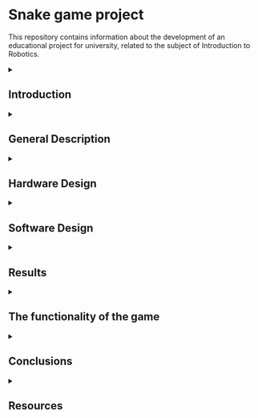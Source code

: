 # Snake game project
This repository contains information about the development of an educational project for university, related to the subject of Introduction to Robotics.

<details>
  <summary> <h2>  Introduction </h2> </summary>
  
##
  
 
Through this project, I want to create a version of the famous Snake game, well-known, played, and loved by many generations, using basic ardunino uno kit and materials. 

The idea for this project came from the desire to develop my own version of the first game I ever played many years ago on a Nokia phone. Of course, this game will be created using the components and knowledge I currently have. It may not be perfect, but I find it interesting and useful, and I am sure it will evoke nostalgia and fond memories for quite a few people.
  
##
</details>


<details>
  <summary> <h2> General Description </h2> </summary>

  ##
  
This Snake Game on Arduino is a project that uses an 8x8 LED matrix to display the snake, an LCD screen to show game information like the score, and a joystick for controlling the snake's movement. The game also includes sound effects via a buzzer, and a menu system to navigate through different game options.


##
</details>


<details>
  <summary> <h2> Hardware Design </h2> </summary>

  ##
  
   ### 1. List of components: 
   
  
##
 
 -   Arduino Uno (the central microcontroller that controls the entire game)
 -   8x8 LED Matrix (displays the game grid for Snake. The LEDs represent the snake's body and the food.)
 -   Joystick (controls the snake's movement)
 -   Buzzer (for sound effects based on game actions)
 -   Potentiometer (LCD)
 -   LCD (Displays game-related information such as the score, game status, or instructions.)
 -   Jumper Cables
 -   Mini breadboard
 -   Breadboard   
 
                                                                         

##

 ### 2. Electrical schematic (Wokwi) :

 ![wowki](https://github.com/user-attachments/assets/c17f4c64-6075-4b8e-bb8e-cde8e42450f6)


 


 ##

 ##

 ### 3. Block diagram:
 ![schema_bloc](https://github.com/user-attachments/assets/0897c971-217f-4feb-9daf-7f930bafa78c)

 


 ##

 ##

 ### 4. Bill of Materials:


| *No.* | *Component*                 | *Quantity*    | *Description*                         |*Link/Datasheet* 
|-------|-----------------------------|---------------|---------------------------------------|----------------------------------------------------------------------------------|
| *1*   | Arduino Uno                 | 1             | Central microcontroller               | [Ardino Kit](#)                                                                         |
| *2*   | 8x8 LED Matrix (MAX7219)    | 1             | Controlled via MAX7219 (SPI protocol) | [MAX7219 Datasheet](https://www.analog.com/media/en/technical-documentation/data-sheets/MAX7219-MAX7221.pdf) |
| *3*   | Joystick                    | 1             | For snake movement control            | [Arduino Kit](#)                                                                         |
| *4*   | Buzzer                      | 1             | For sound effects                     | [Arduino Kit](#)                                                                         |
| *5*   | Potentiometer (LCD)         | 1             | Adjusts LCD screen contrast           | [Arduino Kit](#)                                                                         |
| *6*   | LCD 16x2 (NO I2C)           | 1             | Meniu display                         | [Arduino Kit](#)                                                                         |
| *7*   | Jumper Cables               | more than 20  | Electrical connections                | [Arduino Kit](#)                                                                         |
| *8*   | Breadboard                  | 1             | For prototyping                       | [Arduino Kit](#)                                                                         |
| *9*   | Mini breadboard             | 1             |Prototyping for small components       | [Arduino Kit](#)                                                                         |


##

##

### 5. Pin Connections Table

| *Component*                 | *Arduino Uno Pin*          | *Component Pin*         | *Description*                    |
|-------------------------------|-----------------------------|---------------------------|------------------------------------|
| *8x8 LED Matrix (MAX7219)*  | *D11*                     | *DIN*                   | Data Input (SPI communication)     |
|                               | *D13*                     | *CLK*                   | Clock Signal (SPI)                 |
|                               | *D12*                     | *CS*                    | Chip Select (SPI enable)           |
| *Joystick*                  | *A1*                      | *VRx*                   | Horizontal movement input          |
|                               | *A0*                      | *VRy*                   | Vertical movement input            |
|                               | *D4*                      | *SW*                    | Button press detection             |
| *Buzzer*                    | *D3*                      | *(+)*                   | PWM signal for sound generation    |
| *Potentiometer (Contrast)*  | *-*                       | *VO (LCD)*              | Adjusts LCD screen contrast        |
| *LCD 16x2 (without I2C)*    | *D5*                      | *RS*                    | Register Select                    |
|                               | *D6*                      | *EN*                    | Enable Pin                         |
|                               | *D7*                      | *D4*                    | Data Pin 4                         |
|                               | *D8*                      | *D5*                    | Data Pin 5                         |
|                               | *D9*                      | *D6*                    | Data Pin 6                         |
|                               | *D10*                      | *D7*                    | Data Pin 7                         |
| *Breadboard and Jumper Wires| **-*                       | *-*                     | Electrical connections             |

##

##

### 6. Physical circuit

![photo1](https://github.com/user-attachments/assets/21958f99-fcc6-423c-8963-dca23168e600)

![photo2](https://github.com/user-attachments/assets/96250cb1-8123-4d5a-a576-413d7310a64a)



##
</details>

<details>
  <summary> <h2> Software Design </h2> </summary>

  ##
  ### Development enviroment:
  
  I will use the PlatformIO IDE extension.
  ##
  ##
 ### The libraries used in the code :
  - LedControl.h
    
This library is used to control the 8x8 LED matrix connected through the MAX7219 driver.

Why did I use this library?

1.It simplifies managing LED matrices.

2.It provides functions like setLed() and setRow() to easily turn LEDs on or off.

3.It allows us to adjust brightness with setIntensity() and clear the display with clearDisplay().

 - LiquidCrystal.h

This library is used to control an LCD display.

Why did I use this library?

To display game information such as score and menu on an LCD.

 - Arduino.h
   
The core library that provides essential functions for the project.

##
##
### The laboratories used:
 - Lab 2: Interrupts. Timers
   
The game uses default timers to control the snake's movement update and to introduce precise delays.
The delay() functions and joystick reading (analogRead()) are synchronized with the game's execution times.

 -  Lab 3: PWM (Pulse Width Modulation)

The buzzer uses PWM to generate sounds at the beginning of the game, when eating food, and at the end of the game.
The tone() function uses PWM to control the frequency and duration of the sounds.

 -   Lab 4: ADC (Analog-to-Digital Converter)
    
 ADC is used to read the joystick's position.

 -    Lab 5: SPI (Serial Peripheral Interface)
    
 SPI is used to control the LED matrix.
##


</details>

<details>
  <summary> <h2> Results </h2> </summary>

  ##
   https://youtube.com/shorts/yoB0ctfPKP4?si=JwMzrzmz2Dtp2j4v
  
##
</details>

<details>
  <summary><h2> The functionality of the game </h2> </summary>
   1. Game Menu:
  
The game starts with a menu system displayed on the LCD screen.
The menu has 3 options:
- Start Game – Begin the Snake game.
- Leaderboard – View the top 5 player scores.
- Settings – Adjust game settings (e.g., sound ON/OFF).
- Joystick is used to navigate through the menu, and the button selects an option.
  
 2. Snake Movement:
  
The snake moves on the 8x8 LED matrix.
The joystick controls the direction:

- Up (Y-axis)
- Down (Y-axis)
- Left (X-axis)
- Right (X-axis)

 3. Food Generation:
    
- Random food appears on the matrix.

When the snake eats the food:
- The snake grows longer.
- The score increases by 1.
- A sound effect is played via the buzzer.
  
 4. Collision Detection:
  
The game ends if:
- The snake's head touches its own body.
- The snake moves off the matrix boundaries (handled by wrapping around the matrix).
  
 5. Score Display:
  
- The current score is shown on the LCD screen.
- The score updates in real-time as the snake eats food.
  
 6. Game Over & Restart:
    
When the snake dies:

- A sad face is displayed on the LED matrix.
- The game shows "Game Over!" on the LCD.
- The player can restart the game by pressing the joystick button.
  
 7. Sound Effects (Buzzer):
    
- Sound at game start.
- Sound when the snake eats food.
- Sound at game over.
  
 8. Leaderboard:

- After the game ends, the player's score is saved on a leaderboard.
- The leaderboard shows top 5 scores along with player names ("Player 1", "Player 2", etc.).
- If the current score is higher than one of the top scores, it replaces the lowest score.
  
 9. Smiley and Sad Faces:
     
- Smiley face appears on the LED matrix at the start of the game.
- Sad face appears when the game ends.
  
  ##
</details>

<details>
  <summary> <h2> Conclusions </h2> </summary>

  ##
  This project was an excellent opportunity to integrate the theory learned in  labs into practice. In conclusion, the Snake Game project  is a practical, interactive application that integrates fundamental concepts from embedded systems. I used hardware components such as an 8x8 LED matrix, a joystick, an LCD display, and a buzzer, with the game being controlled by an Arduino UNO microcontroller.
  
##
</details>

<details>
  <summary> <h2> Resources </h2> </summary>
  
  ##

 https://github.com/Circuit-Digest/Components101/blob/main/MAX7219_Interfacing.ino
  
##
</details>
